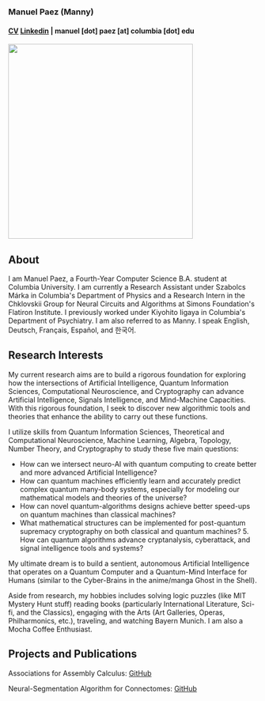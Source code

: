 ### Manuel Paez (Manny)
#### [CV](https://mannypaeza.github.io/Resume_ManuelPaez.pdf) [Linkedin](https://www.linkedin.com/in/manuelpaeza/) | manuel [dot] paez [at] columbia [dot] edu

<img src="https://mannypaeza.github.io/portrait1.jpg" width="373" height="394">

About
------

I am Manuel Paez, a Fourth-Year Computer Science B.A. student at Columbia University. I am currently a Research Assistant under Szabolcs Márka in Columbia's Department of Physics and a Research Intern in the Chklovskii Group for Neural Circuits and Algorithms at Simons Foundation's Flatiron Institute. I previously worked under Kiyohito Iigaya in Columbia's Department of Psychiatry. I am also referred to as Manny. I speak English, Deutsch, Français, Español, and 한국어. 

Research Interests
------
 
My current research aims are to build a rigorous foundation for exploring how the intersections of Artificial Intelligence, Quantum Information Sciences, Computational Neuroscience, and Cryptography can advance Artificial Intelligence, Signals Intelligence, and Mind-Machine Capacities. With this rigorous foundation, I seek to discover new algorithmic tools and theories that enhance the ability to carry out these functions.
 
I utilize skills from Quantum Information Sciences, Theoretical and Computational Neuroscience, Machine Learning, Algebra, Topology, Number Theory, and Cryptography to study these five main questions:
* How can we intersect neuro-AI with quantum computing to create better and more advanced Artificial Intelligence? 
* How can quantum machines efficiently learn and accurately predict complex quantum many-body systems, especially for modeling our mathematical models and theories of the universe? 
* How can novel quantum-algorithms designs achieve better speed-ups on quantum machines than classical machines? 
* What mathematical structures can be implemented for post-quantum supremacy cryptography on both classical and quantum machines? 5. How can quantum algorithms advance cryptanalysis, cyberattack, and signal intelligence tools and systems?
 
My ultimate dream is to build a sentient, autonomous Artificial Intelligence that operates on a Quantum Computer and a Quantum-Mind Interface for Humans (similar to the Cyber-Brains in the anime/manga Ghost in the Shell).

Aside from research, my hobbies includes solving logic puzzles (like MIT Mystery Hunt stuff) reading books (particularly International Literature, Sci-fi, and the Classics), engaging with the Arts (Art Galleries, Operas, Philharmonics, etc.), traveling, and watching Bayern Munich. I am also a Mocha Coffee Enthusiast.

Projects and Publications
------

Associations for Assembly Calculus: [GitHub](https://github.com/mannypaeza/assemblies)

Neural-Segmentation Algorithm for Connectomes: [GitHub](https://github.com/mannypaeza/neutorch)
